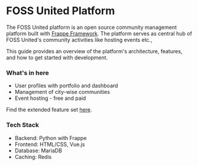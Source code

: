 # FOSS United Platform

The FOSS United platform is an open source community management platform built with [Frappe Framework](https://frappeframework.com/). The platform serves as central hub of FOSS United's community activities like hosting events etc.,

This guide provides an overview of the platform's architecture, features, and how to get started with development.

### What's in here

- User profiles with portfolio and dashboard
- Management of city-wise communities
- Event hosting - free and paid

Find the extended feature set [here]().

### Tech Stack

- Backend: Python with Frappe
- Frontend: HTML/CSS, Vue.js
- Database: MariaDB
- Caching: Redis
